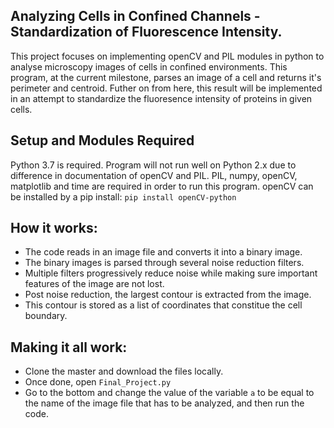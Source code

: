 ## Analyzing Cells in Confined Channels - Standardization of Fluorescence Intensity.
This project focuses on implementing openCV and PIL modules in python to analyse microscopy images of cells in confined environments. This program, at the current milestone, parses an image of a cell and returns it's perimeter and centroid. Futher on from here, this result will be implemented in an attempt to standardize the fluoresence intensity of proteins in given cells. 

## Setup and Modules Required
Python 3.7 is required. Program will not run well on Python 2.x due to difference in documentation of openCV and PIL. 
PIL, numpy, openCV, matplotlib and time are required in order to run this program. 
openCV can be installed by a pip install: `pip install openCV-python`

## How it works:
- The code reads in an image file and converts it into a binary image. 
- The binary images is parsed through several noise reduction filters.
- Multiple filters progressively reduce noise while making sure important features of the image are not lost. 
- Post noise reduction, the largest contour is extracted from the image.
- This contour is stored as a list of coordinates that constitue the cell boundary. 

## Making it all work:
- Clone the master and download the files locally.
- Once done, open `Final_Project.py`
- Go to the bottom and change the value of the variable `a` to be equal to the name of the image file that has to be analyzed, and then run the code.
